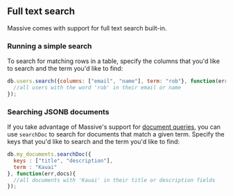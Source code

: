 ## Full text search

Massive comes with support for full text search built-in.

### Running a simple search

To search for matching rows in a table, specify the columns that you'd like to search and the term you'd like to find:

```js
db.users.search({columns: ["email", "name"], term: "rob"}, function(err,users){
  //all users with the word 'rob' in their email or name
});
```

### Searching JSONB documents

If you take advantage of Massive's support for [document queries](http://massive-js.readthedocs.org/en/latest/document_queries/), you can use `searchDoc` to search for documents that match a given term. Specify the keys that you'd like to search and the term you'd like to find:

```js
db.my_documents.searchDoc({
  keys : ["title", "description"],
  term : "Kauai"
}, function(err,docs){
  //all documents with 'Kauai' in their title or description fields
});
```

